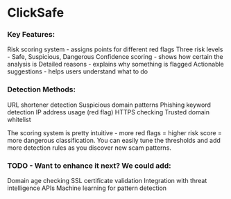 # ClickSafe

### Key Features:

Risk scoring system - assigns points for different red flags
Three risk levels - Safe, Suspicious, Dangerous
Confidence scoring - shows how certain the analysis is
Detailed reasons - explains why something is flagged
Actionable suggestions - helps users understand what to do

### Detection Methods:

URL shortener detection
Suspicious domain patterns
Phishing keyword detection
IP address usage (red flag)
HTTPS checking
Trusted domain whitelist

The scoring system is pretty intuitive - more red flags = higher risk score = more dangerous classification. You can easily tune the thresholds and add more detection rules as you discover new scam patterns.

### TODO - Want to enhance it next? We could add:
Domain age checking
SSL certificate validation
Integration with threat intelligence APIs
Machine learning for pattern detection